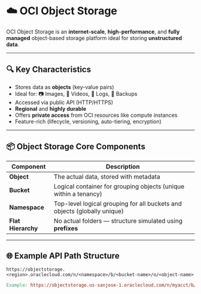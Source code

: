 # ☁️ OCI Object Storage

OCI Object Storage is an **internet-scale**, **high-performance**, and **fully managed** object-based storage platform ideal for storing **unstructured data**.

---

## 🔍 Key Characteristics

- Stores data as **objects** (key-value pairs)
- Ideal for: 📷 Images, 🎥 Videos, 📄 Logs, 📁 Backups
- Accessed via public API (HTTP/HTTPS)
- **Regional** and **highly durable**
- Offers **private access** from OCI resources like compute instances
- Feature-rich (lifecycle, versioning, auto-tiering, encryption)

---

## 📦 Object Storage Core Components

| Component     | Description                                                                 |
|---------------|-----------------------------------------------------------------------------|
| **Object**     | The actual data, stored with metadata                                       |
| **Bucket**     | Logical container for grouping objects (unique within a tenancy)           |
| **Namespace**  | Top-level logical grouping for all buckets and objects (globally unique)   |
| **Flat Hierarchy** | No actual folders — structure simulated using **prefixes**             |

---

## 🌐 Example API Path Structure

`https://objectstorage.<region>.oraclecloud.com/n/<namespace>/b/<bucket-name>/o/<object-name>`

```makefile
Example: https://objectstorage.us-sanjose-1.oraclecloud.com/n/myacct/b/development/o/log.zip
```
